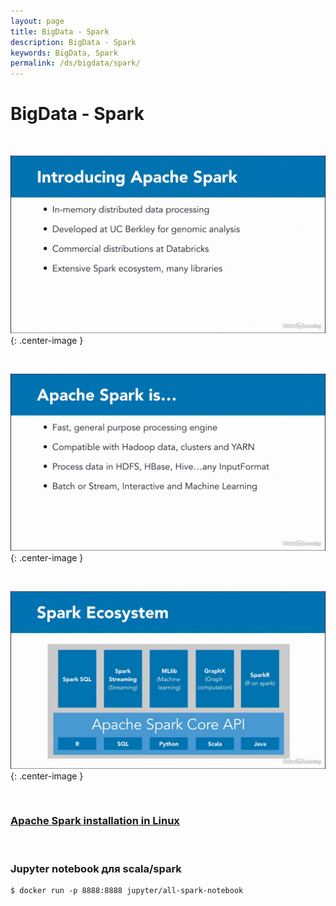 ```yaml
---
layout: page
title: BigData - Spark
description: BigData - Spark
keywords: BigData, Spark
permalink: /ds/bigdata/spark/
---
```


# BigData - Spark

<br/>

![BigData - Spark](/img/docs/ds/bigdata/spark/pic1.png 'BigData - Spark'){: .center-image }

<br/>

![BigData - Spark](/img/docs/ds/bigdata/spark/pic2.png 'BigData - Spark'){: .center-image }

<br/>

![BigData - Spark](/img/docs/ds/bigdata/spark/pic3.png 'BigData - Spark'){: .center-image }

<br/>

### [Apache Spark installation in Linux](https://javadev.org/devtools/bigdata/spark/install/linux/)

<br/>

### Jupyter notebook для scala/spark

    $ docker run -p 8888:8888 jupyter/all-spark-notebook
